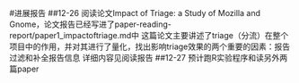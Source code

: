 #进展报告
##12-26
    阅读论文Impact of Triage: a Study of Mozilla and Gnome，论文报告已经写进了paper-reading-report/paper1_impactoftriage.md中
    这篇论文主要讲述了triage（分流）在整个项目中的作用，并对其进行了量化，找出影响triage效果的两个重要的因素：报告过滤和补全报告信息
    详细内容见阅读报告
##12-27
预计跑R实验程序和读另外两篇paper